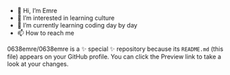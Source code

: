 - 👋 Hi, I’m Emre
- 👀 I’m interested in learning culture
- 🌱 I’m currently learning coding day by day
- 📫 How to reach me 

0638emre/0638emre is a ✨ special ✨ repository because its `README.md` (this file) appears on your GitHub profile.
You can click the Preview link to take a look at your changes.
